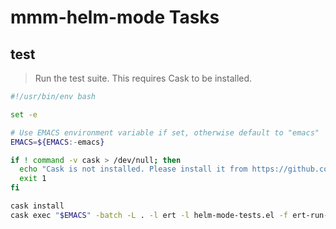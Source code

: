 # mmm-helm-mode Tasks

## test

> Run the test suite. This requires Cask to be installed.

```sh
#!/usr/bin/env bash

set -e

# Use EMACS environment variable if set, otherwise default to "emacs"
EMACS=${EMACS:-emacs}

if ! command -v cask > /dev/null; then
  echo "Cask is not installed. Please install it from https://github.com/cask/cask"
  exit 1
fi

cask install
cask exec "$EMACS" -batch -L . -l ert -l helm-mode-tests.el -f ert-run-tests-batch-and-exit
```
